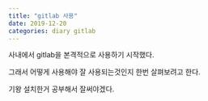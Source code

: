 ```yaml
---
title: "gitlab 사용"
date: 2019-12-20
categories: diary gitlab
---
```

사내에서 gitlab을 본격적으로 사용하기 시작했다.

그래서 어떻게 사용해야 잘 사용되는것인지 한번 살펴보려고 한다.

기왕 설치한거 공부해서 잘써야겠다.
